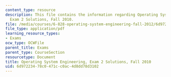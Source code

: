 ```yaml
---
content_type: resource
description: This file contains the information regarding Operating System Engineering,
  Exam 2 Solutions, Fall 2010.
file: /media/courses/6-828-operating-system-engineering-fall-2012/6d97223478c0471cc0ac4d8dd78d3102_MIT6_828F12_q10_2_sol.pdf
file_type: application/pdf
learning_resource_types:
- Exams
ocw_type: OCWFile
parent_title: Exams
parent_type: CourseSection
resourcetype: Document
title: Operating System Engineering, Exam 2 Solutions, Fall 2010
uid: 6d972234-78c0-471c-c0ac-4d8dd78d3102
---
```

